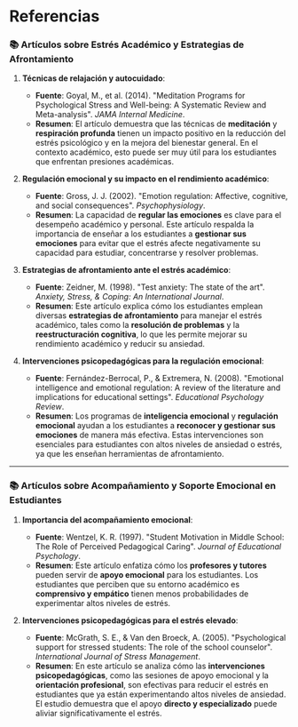 # Referencias

### 📚 **Artículos sobre Estrés Académico y Estrategias de Afrontamiento**

1. **Técnicas de relajación y autocuidado**:
    - **Fuente**: Goyal, M., et al. (2014). "Meditation Programs for Psychological Stress and Well-being: A Systematic Review and Meta-analysis". *JAMA Internal Medicine*.
    - **Resumen**: El artículo demuestra que las técnicas de **meditación** y **respiración profunda** tienen un impacto positivo en la reducción del estrés psicológico y en la mejora del bienestar general. En el contexto académico, esto puede ser muy útil para los estudiantes que enfrentan presiones académicas.

2. **Regulación emocional y su impacto en el rendimiento académico**:
    - **Fuente**: Gross, J. J. (2002). "Emotion regulation: Affective, cognitive, and social consequences". *Psychophysiology*.
    - **Resumen**: La capacidad de **regular las emociones** es clave para el desempeño académico y personal. Este artículo respalda la importancia de enseñar a los estudiantes a **gestionar sus emociones** para evitar que el estrés afecte negativamente su capacidad para estudiar, concentrarse y resolver problemas.

3. **Estrategias de afrontamiento ante el estrés académico**:
    - **Fuente**: Zeidner, M. (1998). "Test anxiety: The state of the art". *Anxiety, Stress, & Coping: An International Journal*.
    - **Resumen**: Este artículo explica cómo los estudiantes emplean diversas **estrategias de afrontamiento** para manejar el estrés académico, tales como la **resolución de problemas** y la **reestructuración cognitiva**, lo que les permite mejorar su rendimiento académico y reducir su ansiedad.

4. **Intervenciones psicopedagógicas para la regulación emocional**:
    - **Fuente**: Fernández-Berrocal, P., & Extremera, N. (2008). "Emotional intelligence and emotional regulation: A review of the literature and implications for educational settings". *Educational Psychology Review*.
    - **Resumen**: Los programas de **inteligencia emocional** y **regulación emocional** ayudan a los estudiantes a **reconocer y gestionar sus emociones** de manera más efectiva. Estas intervenciones son esenciales para estudiantes con altos niveles de ansiedad o estrés, ya que les enseñan herramientas de afrontamiento.

---

### 📚 **Artículos sobre Acompañamiento y Soporte Emocional en Estudiantes**

1. **Importancia del acompañamiento emocional**:
    - **Fuente**: Wentzel, K. R. (1997). "Student Motivation in Middle School: The Role of Perceived Pedagogical Caring". *Journal of Educational Psychology*.
    - **Resumen**: Este artículo enfatiza cómo los **profesores y tutores** pueden servir de **apoyo emocional** para los estudiantes. Los estudiantes que perciben que su entorno académico es **comprensivo y empático** tienen menos probabilidades de experimentar altos niveles de estrés.

2. **Intervenciones psicopedagógicas para el estrés elevado**:
    - **Fuente**: McGrath, S. E., & Van den Broeck, A. (2005). "Psychological support for stressed students: The role of the school counselor". *International Journal of Stress Management*.
    - **Resumen**: En este artículo se analiza cómo las **intervenciones psicopedagógicas**, como las sesiones de apoyo emocional y la **orientación profesional**, son efectivas para reducir el estrés en estudiantes que ya están experimentando altos niveles de ansiedad. El estudio demuestra que el apoyo **directo y especializado** puede aliviar significativamente el estrés.